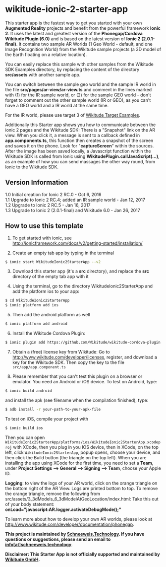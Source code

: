 # wikitude-ionic-2-starter-app
This starter app is the fastest way to get you started with your own <strong>Augmented Reality</strong> projects and benefit from the powerful framework <strong>Ionic 2</strong>. It uses the latest and greatest version of the <strong>Phonegap/Cordova Wikitude Plugin (6.0)</strong> and is based on the latest version of <strong>Ionic 2 (2.0.1-final)</strong>. It contains two sample AR Worlds (1 Geo World - default, and one Image Recognition World) from the Wikitude sample projects (a 3D model of the Earth floating on a relative location). <p>You can easily replace this sample with other samples from the Wikitude SDK Examples directory, by replacing the content of the directory <strong>src/assets</strong> with another sample app.<p>
You can switch between the sample geo world and the sample IR world in the file <strong>src/pages/ar-view/ar-view.ts</strong> and comment in the lines marked with (1) for the IR sample world, or (2) for the sample GEO world - don't forget to comment out the other sample world (IR or GEO), as you can't have a GEO world and a IR world at the same time.<p>
For the IR world, please use target 3 of <a href="http://www.wikitude.com/external/doc/documentation/5.0/android/images/target_images_examples.pdf">Wikitude Target Examples</a>.<p>
Additionally this Starter app shows you how to communicate between the ionic 2 pages and the Wikitude SDK: There is a "Snapshot" link on the AR view. When you click it, a message is sent to a callback defined in <strong>app.components.ts</strong>, this function then creates a snapshot of the screen and saves it on the phone. Look for "<strong>captureScreen</strong>" within the sources. After the image has been saved locally, a Javascript function within the Wikitude SDK is called from Ionic using <strong>WikitudePlugin.callJavaScript(...)</strong>, as an example of how you can send massages the other way round, from Ionic to the Wikitude SDK.<p>  

## Version Information
1.0 Initial creation for Ionic 2 RC.0 - Oct 6, 2016<br>
1.1 Upgrade to Ionic 2 RC.4; added an IR sample world - Jan 12, 2017<br> 
1.2 Upgrade to Ionic 2 RC.5 - Jan 16, 2017<br> 
1.3 Upgrade to Ionic 2 (2.0.1-final) and Wikitude 6.0 - Jan 26, 2017<br> 

## How to use this template

1) To get started with ionic, see http://ionicframework.com/docs/v2/getting-started/installation/<br>

2) Create an empty tab app by typing in the terminal

```bash
$ ionic start WikitudeIonic2StarterApp --v2
```

3) Download this starter app (it's a <strong>src</strong> directory), and replace the <strong>src</strong> directory of the empty tab app with it<br>

4) Using the terminal, go to the directory WikitudeIonic2StarterApp and add the platform ios to your app: <br>

```bash
$ cd WikitudeIonic2StarterApp
$ ionic platform add ios
```

5) Then add the android platform as well <br>

```bash
$ ionic platform add android
```

6) Install the Wikitude Cordova Plugin:

```bash
$ ionic plugin add https://github.com/Wikitude/wikitude-cordova-plugin.git
```

7) Obtain a (free) license key from Wikitude: Go to http://www.wikitude.com/developer/licenses, register, and download a key for the Wikitude SDK. Then copy the key to the file `src/app/app.component.ts`

8) Please remember that you can't test this plugin on a browser or emulator. You need an Android or iOS device. To test on Android, type:

```bash
$ ionic build android
```
and install the apk (see filename when the compilation finished), type: 

```bash
$ adb install -r your-path-to-your-apk-file
```

To test on iOS, compile your project with 

```bash
$ ionic build ios
```

Then you can open `WikitudeIonic2StarterApp/platforms/ios/WikitudeIonic2StarterApp.xcodeproj` with XCode, then you plug in you IOS device, then in XCode, on the top left, click `WikitudeIonic2StarterApp`, popup opens, choose your device, and then click the Build button (the triangle on the top left). When you are installing the app using XCode for the first time, you need to set a <strong>Team</strong>, under <strong>Project Settings --> General --> Signing --> Team</strong>, choose your Apple ID.

<strong>Logging</strong>: to view the logs of your AR world, click on the orange triangle on the bottom right of the AR View. Logs are printed bottom to top. To remove the orange triangle, remove the following from src/assets/3_3dModels_6_3dModelAtGeoLocation/index.html: Take this out of your body statement: <strong>onLoad="javascript:AR.logger.activateDebugMode();"</strong>

To learn more about how to develop your own AR worlds, please look at http://www.wikitude.com/developer/documentation/phonegap.

<strong>This project is maintained by <a href="http://schneeweis.technology">Schneeweis.Technology</a>. If you have questions or suggestions, please send an email to <a href="mailto:info@schneeweis.technology">info[at]schneeweis.technology</a></strong>.

<strong>Disclaimer: This Starter App is not officially supported and maintained by <a href="http://www.wikitude.com">Wikitude GmbH</a>.</strong>
